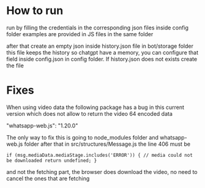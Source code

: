 # How to run

run by filling the credentials in the corresponding json files inside config folder
examples are provided in JS files in the same folder

after that create an empty json inside history.json file in bot/storage folder
this file keeps the history so chatgpt have a memory, you can configure that field inside config.json in config folder. If history.json does not exists create the file

# Fixes

When using video data the following package has a bug in this current version which does not allow to return the video 64 encoded data

"whatsapp-web.js": "1.20.0"

The only way to fix this is going to node_modules folder and whatsapp-web.js folder
after that in src/structures/Message.js the line 406 must be

`if (msg.mediaData.mediaStage.includes('ERROR')) {
  // media could not be downloaded
  return undefined;
}`

and not the fetching part, the browser does download the video, no need to cancel the ones that are fetching
